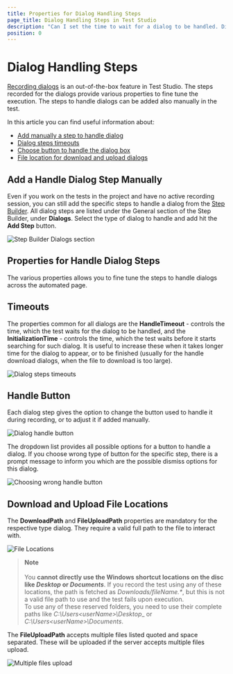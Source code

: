 ```yaml
---
title: Properties for Dialog Handling Steps
page_title: Dialog Handling Steps in Test Studio
description: "Can I set the time to wait for a dialog to be handled. Dialog handling Timeouts and properties. Add a handle dialog step manually."
position: 0
---
```

# Dialog Handling Steps

<a href="/automated-tests/recording/recording-dialogs" target="_blank">Recording dialogs</a> is an out-of-the-box feature in Test Studio. The steps recorded for the dialogs provide various properties to fine tune the execution. The steps to handle dialogs can be added also manually in the test.

In this article you can find useful information about:

- [Add manually a step to handle dialog](#add-a-handle-dialog-step-manually)
- [Dialog steps timeouts](#timeouts)
- [Choose button to handle the dialog box](#handle-button)
- [File location for download and upload dialogs](#download-and-upload-file-locations)

## Add a Handle Dialog Step Manually

Even if you work on the tests in the project and have no active recording session, you can still add the specific steps to handle a dialog from the <a href="/features/custom-steps/overview#add-a-general-step-from-the-step-builder" target="_blank">Step Builder</a>. All dialog steps are listed under the General section of the Step Builder, under __Dialogs__. Select the type of dialog to handle and add hit the __Add Step__ button.

![Step Builder Dialogs section][1]

## Properties for Handle Dialog Steps

The various properties allows you to fine tune the steps to handle dialogs across the automated page.

## Timeouts

The properties common for all dialogs are the __HandleTimeout__ - controls the time, which the test waits for the dialog to be handled, and the __InitializationTime__ - controls the time, which the test waits before it starts searching for such dialog. It is useful to increase these when it takes longer time for the dialog to appear, or to be finished (usually for the handle download dialogs, when the file to download is too large).

![Dialog steps timeouts][2]

## Handle Button

Each dialog step gives the option to change the button used to handle it during recording, or to adjust it if added manually.

![Dialog handle button][3]

The dropdown list provides all possible options for a button to handle a dialog. If you choose wrong type of button for the specific step, there is a prompt message to inform you which are the possible dismiss options for this dialog.

![Choosing wrong handle button][4]

## Download and Upload File Locations

The __DownloadPath__ and __FileUploadPath__ properties are mandatory for the respective type dialog. They require a valid full path to the file to interact with.

![File Locations][5]

> __Note__
><br>
><br>
> You __cannot directly use the Windows shortcut locations on the disc like _Desktop_ or _Documents___. If you record the test using any of these locations, the path is fetched as _Downloads/fileName.*_, but this is not a valid file path to use and the test fails upon execution.
><br>
> To use any of these reserved folders, you need to use their complete paths like _C:\Users\<userName>\Desktop__ or _C:\Users\<userName>\Documents_.

The __FileUploadPath__ accepts multiple files listed quoted and space separated. These will be uploaded if the server accepts multiple files upload.

![Multiple files upload][6]

[1]: /img/features/dialogs-and-popups/dialogs/DialogsStepBuilder.png
[2]: /img/features/dialogs-and-popups/dialogs/TimeoutsDropDown.png
[3]: /img/features/dialogs-and-popups/dialogs/HandleButton.png
[4]: /img/features/dialogs-and-popups/dialogs/ButtonsWarning.png
[5]: /img/features/dialogs-and-popups/dialogs/TimeoutsDropDown.png
[6]: /img/features/dialogs-and-popups/dialogs/FileUploadDialog.png